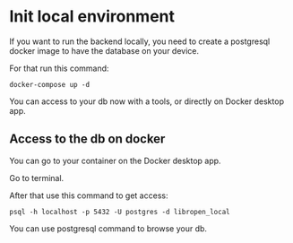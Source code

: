 # Init local environment

If you want to run the backend locally, you need to create a postgresql docker image to have the database on your device.

For that run this command:

    docker-compose up -d

You can access to your db now with a tools, or directly on Docker desktop app.

## Access to the db on docker

You can go to your container on the Docker desktop app.

Go to terminal.

After that use this command to get access:

    psql -h localhost -p 5432 -U postgres -d libropen_local

You can use postgresql command to browse your db.
